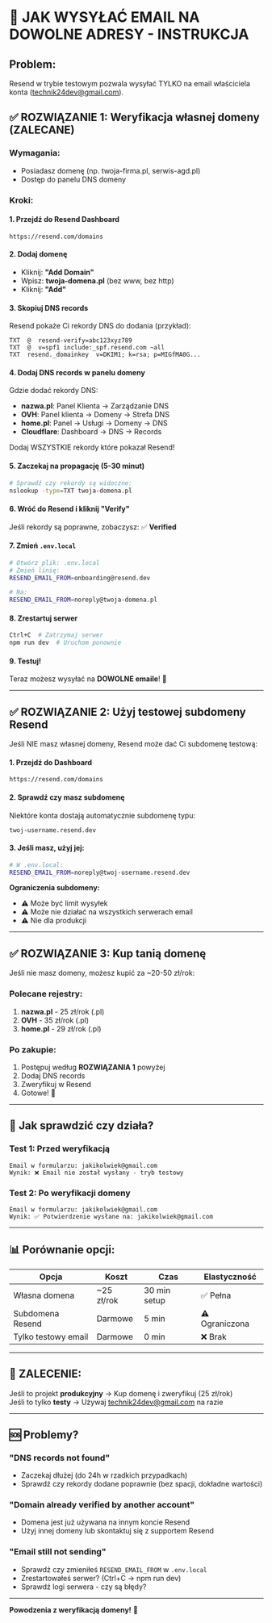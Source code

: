 # 🚀 JAK WYSYŁAĆ EMAIL NA DOWOLNE ADRESY - INSTRUKCJA

## Problem:
Resend w trybie testowym pozwala wysyłać TYLKO na email właściciela konta (technik24dev@gmail.com).

## ✅ ROZWIĄZANIE 1: Weryfikacja własnej domeny (ZALECANE)

### Wymagania:
- Posiadasz domenę (np. twoja-firma.pl, serwis-agd.pl)
- Dostęp do panelu DNS domeny

### Kroki:

#### 1. Przejdź do Resend Dashboard
```
https://resend.com/domains
```

#### 2. Dodaj domenę
- Kliknij: **"Add Domain"**
- Wpisz: **twoja-domena.pl** (bez www, bez http)
- Kliknij: **"Add"**

#### 3. Skopiuj DNS records
Resend pokaże Ci rekordy DNS do dodania (przykład):

```
TXT  @  resend-verify=abc123xyz789
TXT  @  v=spf1 include:_spf.resend.com ~all
TXT  resend._domainkey  v=DKIM1; k=rsa; p=MIGfMA0G...
```

#### 4. Dodaj DNS records w panelu domeny
Gdzie dodać rekordy DNS:
- **nazwa.pl**: Panel Klienta → Zarządzanie DNS
- **OVH**: Panel klienta → Domeny → Strefa DNS
- **home.pl**: Panel → Usługi → Domeny → DNS
- **Cloudflare**: Dashboard → DNS → Records

Dodaj WSZYSTKIE rekordy które pokazał Resend!

#### 5. Zaczekaj na propagację (5-30 minut)
```bash
# Sprawdź czy rekordy są widoczne:
nslookup -type=TXT twoja-domena.pl
```

#### 6. Wróć do Resend i kliknij "Verify"
Jeśli rekordy są poprawne, zobaczysz: ✅ **Verified**

#### 7. Zmień `.env.local`
```bash
# Otwórz plik: .env.local
# Zmień linię:
RESEND_EMAIL_FROM=onboarding@resend.dev

# Na:
RESEND_EMAIL_FROM=noreply@twoja-domena.pl
```

#### 8. Zrestartuj serwer
```bash
Ctrl+C  # Zatrzymaj serwer
npm run dev  # Uruchom ponownie
```

#### 9. Testuj!
Teraz możesz wysyłać na **DOWOLNE emaile**! 🎉

---

## ✅ ROZWIĄZANIE 2: Użyj testowej subdomeny Resend

Jeśli NIE masz własnej domeny, Resend może dać Ci subdomenę testową:

#### 1. Przejdź do Dashboard
```
https://resend.com/domains
```

#### 2. Sprawdź czy masz subdomenę
Niektóre konta dostają automatycznie subdomenę typu:
```
twoj-username.resend.dev
```

#### 3. Jeśli masz, użyj jej:
```bash
# W .env.local:
RESEND_EMAIL_FROM=noreply@twoj-username.resend.dev
```

**Ograniczenia subdomeny:**
- ⚠️ Może być limit wysyłek
- ⚠️ Może nie działać na wszystkich serwerach email
- ⚠️ Nie dla produkcji

---

## ✅ ROZWIĄZANIE 3: Kup tanią domenę

Jeśli nie masz domeny, możesz kupić za ~20-50 zł/rok:

### Polecane rejestry:
1. **nazwa.pl** - 25 zł/rok (.pl)
2. **OVH** - 35 zł/rok (.pl)
3. **home.pl** - 29 zł/rok (.pl)

### Po zakupie:
1. Postępuj według **ROZWIĄZANIA 1** powyżej
2. Dodaj DNS records
3. Zweryfikuj w Resend
4. Gotowe! 🎉

---

## 🧪 Jak sprawdzić czy działa?

### Test 1: Przed weryfikacją
```
Email w formularzu: jakikolwiek@gmail.com
Wynik: ❌ Email nie został wysłany - tryb testowy
```

### Test 2: Po weryfikacji domeny
```
Email w formularzu: jakikolwiek@gmail.com
Wynik: ✅ Potwierdzenie wysłane na: jakikolwiek@gmail.com
```

---

## 📊 Porównanie opcji:

| Opcja | Koszt | Czas | Elastyczność |
|-------|-------|------|--------------|
| Własna domena | ~25 zł/rok | 30 min setup | ✅ Pełna |
| Subdomena Resend | Darmowe | 5 min | ⚠️ Ograniczona |
| Tylko testowy email | Darmowe | 0 min | ❌ Brak |

---

## 🎯 ZALECENIE:

Jeśli to projekt **produkcyjny** → Kup domenę i zweryfikuj (25 zł/rok)  
Jeśli to tylko **testy** → Używaj technik24dev@gmail.com na razie

---

## 🆘 Problemy?

### "DNS records not found"
- Zaczekaj dłużej (do 24h w rzadkich przypadkach)
- Sprawdź czy rekordy dodane poprawnie (bez spacji, dokładne wartości)

### "Domain already verified by another account"
- Domena jest już używana na innym koncie Resend
- Użyj innej domeny lub skontaktuj się z supportem Resend

### "Email still not sending"
- Sprawdź czy zmieniłeś `RESEND_EMAIL_FROM` w `.env.local`
- Zrestartowałeś serwer? (Ctrl+C → npm run dev)
- Sprawdź logi serwera - czy są błędy?

---

**Powodzenia z weryfikacją domeny!** 🚀
